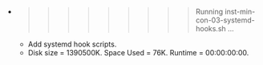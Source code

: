 * >>>>>>>>> Running inst-min-con-03-systemd-hooks.sh ...
  * Add systemd hook scripts.
  * Disk size = 1390500K. Space Used = 76K. Runtime = 00:00:00:00.
